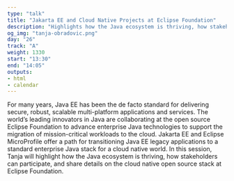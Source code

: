```yaml
---
type: "talk"
title: "Jakarta EE and Cloud Native Projects at Eclipse Foundation"
description: "Highlights how the Java ecosystem is thriving, how stakeholders can participate, and share details on the cloud native open source stack at Eclipse Foundation"
og_img: "tanja-obradovic.png"
day: "26"
track: "A"
weight: 1330
start: "13:30"
end: "14:05"
outputs:
- html
- calendar
---
```


For many years, Java EE has been the de facto standard for delivering secure, robust, scalable multi-platform applications and services. The world’s leading innovators in Java are collaborating at the open source Eclipse Foundation to advance enterprise Java technologies to support the migration of mission-critical workloads to the cloud. Jakarta EE and Eclipse MicroProfile offer a path for transitioning Java EE legacy applications to a standard enterprise Java stack for a cloud native world. In this session, Tanja will highlight how the Java ecosystem is thriving, how stakeholders can participate, and share details on the cloud native open source stack at Eclipse Foundation.
